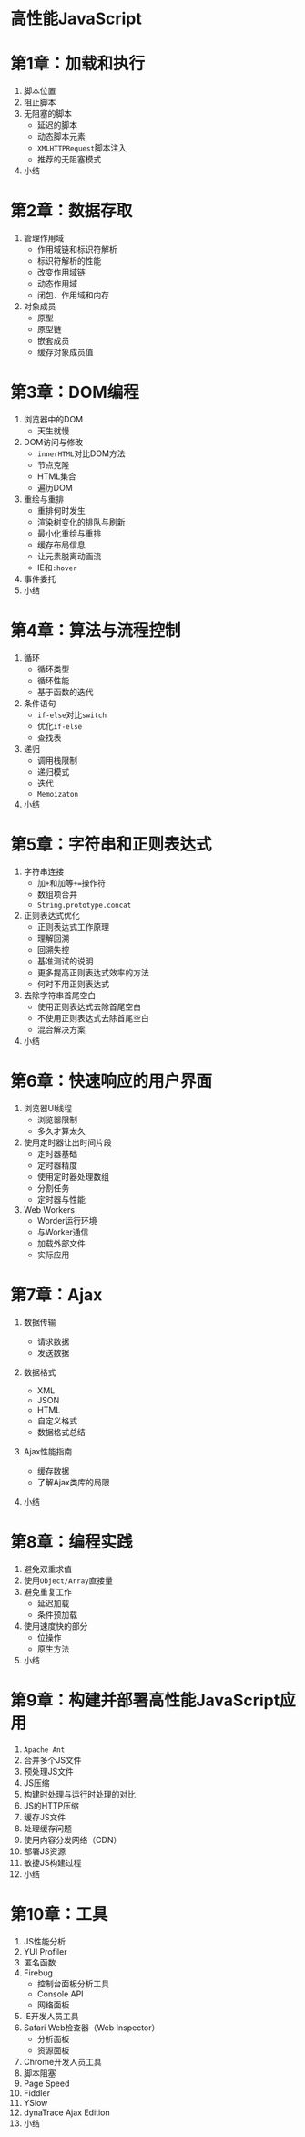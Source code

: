 ﻿# 高性能JavaScript #

# 第1章：加载和执行 #

1. 脚本位置
2. 阻止脚本
3. 无阻塞的脚本
    - 延迟的脚本
    - 动态脚本元素
    - `XMLHTTPRequest`脚本注入
    - 推荐的无阻塞模式
4. 小结 

# 第2章：数据存取 #

1. 管理作用域
    - 作用域链和标识符解析
    - 标识符解析的性能
    - 改变作用域链
    - 动态作用域
    - 闭包、作用域和内存
2. 对象成员
    - 原型
    - 原型链
    - 嵌套成员
    - 缓存对象成员值

# 第3章：DOM编程 #

1. 浏览器中的DOM
    - 天生就慢
2. DOM访问与修改
    - `innerHTML`对比DOM方法
    - 节点克隆
    - HTML集合
    - 遍历DOM
3. 重绘与重排
    - 重排何时发生
    - 渲染树变化的排队与刷新
    - 最小化重绘与重排
    - 缓存布局信息
    - 让元素脱离动画流
    - IE和`:hover`
4. 事件委托
5. 小结

# 第4章：算法与流程控制 #

1. 循环
    - 循环类型
    - 循环性能
    - 基于函数的迭代
2. 条件语句
    - `if-else`对比`switch`
    - 优化`if-else`
    - 查找表
3. 递归
    - 调用栈限制
    - 递归模式
    - 迭代
    - `Memoizaton`
4. 小结

# 第5章：字符串和正则表达式 #

1. 字符串连接
    - 加`+`和加等`+=`操作符
    - 数组项合并
    - `String.prototype.concat`
2. 正则表达式优化
    - 正则表达式工作原理
    - 理解回溯
    - 回溯失控
    - 基准测试的说明
    - 更多提高正则表达式效率的方法
    - 何时不用正则表达式 
3. 去除字符串首尾空白
    - 使用正则表达式去除首尾空白
    - 不使用正则表达式去除首尾空白
    - 混合解决方案
4. 小结

# 第6章：快速响应的用户界面 #

1. 浏览器UI线程
    - 浏览器限制
    - 多久才算太久 
2. 使用定时器让出时间片段
    - 定时器基础
    - 定时器精度
    - 使用定时器处理数组
    - 分割任务
    - 定时器与性能
3. Web Workers
    - Worder运行环境
    - 与Worker通信
    - 加载外部文件
    - 实际应用

# 第7章：Ajax #

1. 数据传输
    - 请求数据
    - 发送数据
2. 数据格式
    - XML
    - JSON
    - HTML
    - 自定义格式
    - 数据格式总结
3. Ajax性能指南
    - 缓存数据
    - 了解Ajax类库的局限

4. 小结

# 第8章：编程实践 #

1. 避免双重求值
2. 使用`Object/Array`直接量
3. 避免重复工作
    - 延迟加载
    - 条件预加载
4. 使用速度快的部分
    - 位操作
    - 原生方法
5. 小结

# 第9章：构建并部署高性能JavaScript应用 #

1. `Apache Ant`
2. 合并多个JS文件
3. 预处理JS文件
4. JS压缩
5. 构建时处理与运行时处理的对比
6. JS的HTTP压缩
7. 缓存JS文件
8. 处理缓存问题
9. 使用内容分发网络（CDN）
10. 部署JS资源
11. 敏捷JS构建过程
12. 小结

# 第10章：工具 #

1. JS性能分析
2. YUI Profiler
3. 匿名函数
4. Firebug
    - 控制台面板分析工具
    - Console API
    - 网络面板
5. IE开发人员工具
6. Safari Web检查器（Web Inspector）
    - 分析面板
    - 资源面板
7. Chrome开发人员工具
8. 脚本阻塞
9. Page Speed
10. Fiddler
11. YSlow
12. dynaTrace Ajax Edition
13. 小结